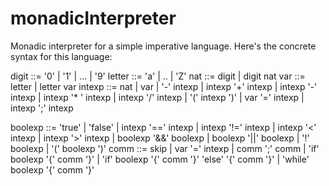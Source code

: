 # monadicInterpreter


Monadic interpreter for a simple imperative language.
Here's the concrete syntax for this language:
 
 
digit ::= '0' | '1' | ... | '9'
letter ::= 'a' | .. | 'Z'
nat ::= digit | digit nat
var ::= letter | letter var
intexp ::= nat
		| var
		| '-' intexp
		| intexp '+' intexp
		| intexp '-' intexp
		| intexp '* ' intexp
		| intexp '/' intexp
		| '(' intexp ')'
		| var '=' intexp
		| intexp ';' intexp
		
boolexp ::= 'true' | 'false'
		| intexp '==' intexp
		| intexp '!=' intexp
		| intexp '<' intexp
		| intexp '>' intexp
		| boolexp '&&' boolexp
		| boolexp '||' boolexp
		| '!' boolexp
		| '(' boolexp ')'
comm ::= skip
		| var '=' intexp
		| comm ';' comm
		| 'if' boolexp '{' comm '}'
		| 'if' boolexp '{' comm '}' 'else' '{' comm '}'
		| 'while' boolexp '{' comm '}'
